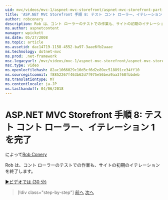 ```yaml
---
uid: mvc/videos/mvc-1/aspnet-mvc-storefront/aspnet-mvc-storefront-part-8-testing-controllers-iteration-1-complete
title: 'ASP.NET MVC Storefront 手順 8: テスト コント ローラー、イテレーション 1 を完了 |Microsoft ドキュメント'
author: robconery
description: Rob は、コント ローラーのテストでの作業も、サイトの初期のイテレーションを終了します。
ms.author: aspnetcontent
manager: wpickett
ms.date: 05/27/2008
ms.topic: article
ms.assetid: dac14719-1158-4552-ba97-3aae6fb2aaae
ms.technology: dotnet-mvc
ms.prod: .net-framework
msc.legacyurl: /mvc/videos/mvc-1/aspnet-mvc-storefront/aspnet-mvc-storefront-part-8-testing-controllers-iteration-1-complete
msc.type: video
ms.openlocfilehash: 82ac1066029c10d3cf6d2e89ec518891ce34ff10
ms.sourcegitcommit: f8852267f463b62d7f975e56bea9aa3f68fbbdeb
ms.translationtype: MT
ms.contentlocale: ja-JP
ms.lasthandoff: 04/06/2018
---
```

<a name="aspnet-mvc-storefront-part-8-testing-controllers-iteration-1-complete"></a>ASP.NET MVC Storefront 手順 8: テスト コント ローラー、イテレーション 1 を完了
====================
によって[Rob Conery](https://github.com/robconery)

Rob は、コント ローラーのテストでの作業も、サイトの初期のイテレーションを終了します。

[&#9654;ビデオでは (30 分)](https://channel9.msdn.com/Blogs/ASP-NET-Site-Videos/aspnet-mvc-storefront-part-8-testing-controllers-iteration-1-complete)

> [!div class="step-by-step"]
> [前へ](aspnet-mvc-storefront-part-7-routing-and-ui-work.md)
> [次へ](aspnet-mvc-storefront-part-9-the-shopping-cart.md)
